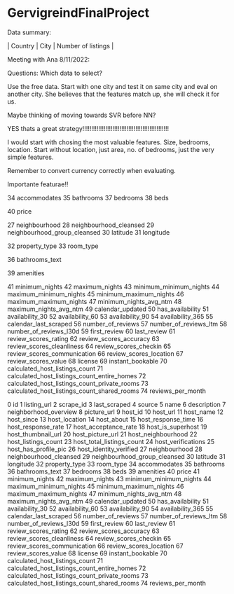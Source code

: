 # GervigreindFinalProject

Data summary:

| Country | City | Number of listings |

Meeting with Ana 8/11/2022:

Questions: Which data to select?

Use the free data. Start with one city and test it on same city and eval on another city. She believes that the features match up, she will check it for us.

Maybe thinking of moving towards SVR before NN?

YES thats a great strategy!!!!!!!!!!!!!!!!!!!!!!!!!!!!!!!!!!!!!!!!!!!!!!!!!

I would start with chosing the most valuable features. Size, bedrooms, location. Start without location, just area, no. of bedrooms, just the very simple features. 

Remember to convert currency correctly when evaluating.


Importante featurae!!


34 accommodates
35 bathrooms
37 bedrooms
38 beds


40 price


27 neighbourhood
28 neighbourhood_cleansed
29 neighbourhood_group_cleansed
30 latitude
31 longitude



32 property_type
33 room_type

36 bathrooms_text

39 amenities

41 minimum_nights
42 maximum_nights
43 minimum_minimum_nights
44 maximum_minimum_nights
45 minimum_maximum_nights
46 maximum_maximum_nights
47 minimum_nights_avg_ntm
48 maximum_nights_avg_ntm
49 calendar_updated
50 has_availability
51 availability_30
52 availability_60
53 availability_90
54 availability_365
55 calendar_last_scraped
56 number_of_reviews
57 number_of_reviews_ltm
58 number_of_reviews_l30d
59 first_review
60 last_review
61 review_scores_rating
62 review_scores_accuracy
63 review_scores_cleanliness
64 review_scores_checkin
65 review_scores_communication
66 review_scores_location
67 review_scores_value
68 license
69 instant_bookable
70 calculated_host_listings_count
71 calculated_host_listings_count_entire_homes
72 calculated_host_listings_count_private_rooms
73 calculated_host_listings_count_shared_rooms
74 reviews_per_month

0 id
1 listing_url
2 scrape_id
3 last_scraped
4 source
5 name
6 description
7 neighborhood_overview
8 picture_url
9 host_id
10 host_url
11 host_name
12 host_since
13 host_location
14 host_about
15 host_response_time
16 host_response_rate
17 host_acceptance_rate
18 host_is_superhost
19 host_thumbnail_url
20 host_picture_url
21 host_neighbourhood
22 host_listings_count
23 host_total_listings_count
24 host_verifications
25 host_has_profile_pic
26 host_identity_verified
27 neighbourhood
28 neighbourhood_cleansed
29 neighbourhood_group_cleansed
30 latitude
31 longitude
32 property_type
33 room_type
34 accommodates
35 bathrooms
36 bathrooms_text
37 bedrooms
38 beds
39 amenities
40 price
41 minimum_nights
42 maximum_nights
43 minimum_minimum_nights
44 maximum_minimum_nights
45 minimum_maximum_nights
46 maximum_maximum_nights
47 minimum_nights_avg_ntm
48 maximum_nights_avg_ntm
49 calendar_updated
50 has_availability
51 availability_30
52 availability_60
53 availability_90
54 availability_365
55 calendar_last_scraped
56 number_of_reviews
57 number_of_reviews_ltm
58 number_of_reviews_l30d
59 first_review
60 last_review
61 review_scores_rating
62 review_scores_accuracy
63 review_scores_cleanliness
64 review_scores_checkin
65 review_scores_communication
66 review_scores_location
67 review_scores_value
68 license
69 instant_bookable
70 calculated_host_listings_count
71 calculated_host_listings_count_entire_homes
72 calculated_host_listings_count_private_rooms
73 calculated_host_listings_count_shared_rooms
74 reviews_per_month



